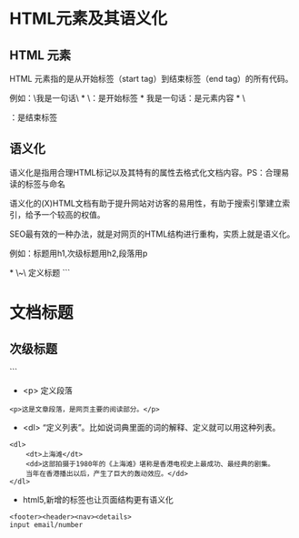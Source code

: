 # HTML元素及其语义化
## HTML 元素
<p>HTML 元素指的是从开始标签（start tag）到结束标签（end tag）的所有代码。</p>
例如：\<p\>我是一句话\</p\>
* \<p\>：是开始标签
* 我是一句话：是元素内容
* \<p/\>：是结束标签

## 语义化
<p>语义化是指用合理HTML标记以及其特有的属性去格式化文档内容。PS：合理易读的标签与命名</p>
<p>语义化的(X)HTML文档有助于提升网站对访客的易用性，有助于搜索引擎建立索引，给予一个较高的权值。</p>
<p>SEO最有效的一种办法，就是对网页的HTML结构进行重构，实质上就是语义化。</p>
<p> 例如：标题用h1,次级标题用h2,段落用p </p>
* \<h1\>~\<h6\> 定义标题
```
<h1>文档标题</h1>
<h2>次级标题</h2>
```

* \<p\> 定义段落
```
<p>这是文章段落，是网页主要的阅读部分。</p>
```

* \<dl\>  “定义列表”。比如说词典里面的词的解释、定义就可以用这种列表。
```
<dl>
    <dt>上海滩</dt>
    <dd>这部拍摄于1980年的《上海滩》堪称是香港电视史上最成功、最经典的剧集。
    当年在香港播出以后，产生了巨大的轰动效应。</dd>
</dl>
```
* html5,新增的标签也让页面结构更有语义化
```
<footer><header><nav><details>
input email/number
```

